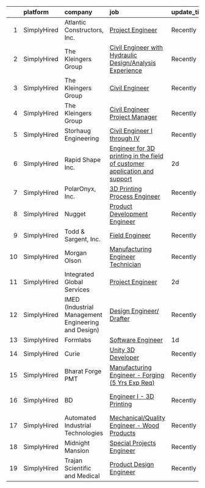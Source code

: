 

|    | platform    | company                                             | job                                                                                                                                                                               | update_time   | location                   |
|---:|:------------|:----------------------------------------------------|:----------------------------------------------------------------------------------------------------------------------------------------------------------------------------------|:--------------|:---------------------------|
|  1 | SimplyHired | Atlantic Constructors, Inc.                         | [Project Engineer](https://www.simplyhired.com/job/M5ajgKEtuo0dKsSrWk7ukVLC-s877qxU2LDEUjCVivkT_8aJnJVfMg?q=3d+engineer)                                                          | Recently      | Boydton, VA +3 locations   |
|  2 | SimplyHired | The Kleingers Group                                 | [Civil Engineer with Hydraulic Design/Analysis Experience](https://www.simplyhired.com/job/AgfCe7lV1639etNRyxlGCkM0ZJkA22mPMSoPFgo9ZlMc46yZE9_Yeg?q=3d+engineer)                  | Recently      | West Chester, OH           |
|  3 | SimplyHired | The Kleingers Group                                 | [Civil Engineer](https://www.simplyhired.com/job/DnJr6rKuuG4FrxwNLWX31lFABXu6A-sXarVviznEjugBrY601PW-jQ?q=3d+engineer)                                                            | Recently      | Westerville, OH            |
|  4 | SimplyHired | The Kleingers Group                                 | [Civil Engineer Project Manager](https://www.simplyhired.com/job/dNlpJMenfjtwcKV91I7CkXQwuC82L4d_n94Li-mK7dsnAJx-ErWmPQ?q=3d+engineer)                                            | Recently      | West Chester, OH           |
|  5 | SimplyHired | Storhaug Engineering                                | [Civil Engineer I through IV](https://www.simplyhired.com/job/D3fF5bBOG5teMf4pQssyitQouJVBSr7vwxsZh-fF5GW_Jix7BxR_ig?q=3d+engineer)                                               | Recently      | Spokane, WA                |
|  6 | SimplyHired | Rapid Shape Inc.                                    | [Engineer for 3D printing in the field of customer application and support](https://www.simplyhired.com/job/SeEbyn4bq8k3cARR0c0GN3ARASRxiVzW1vqZQI2Eu2Ay2ARV5W70Uw?q=3d+engineer) | 2d            | Raleigh, NC                |
|  7 | SimplyHired | PolarOnyx, Inc.                                     | [3D Printing Process Engineer](https://www.simplyhired.com/job/9nlHZb-RDwqMFQZ5zrCn7jlTSRNzbINdN310E94JopyhooCrb2gUYw?q=3d+engineer)                                              | Recently      | Chapel Hill, NC            |
|  8 | SimplyHired | Nugget                                              | [Product Development Engineer](https://www.simplyhired.com/job/ekEFiI7nS-i3hgoZ94QiomNYRQjIhi-4HFLSMFRu4o_ICo9y8Q15Vg?q=3d+engineer)                                              | Recently      | Butner, NC                 |
|  9 | SimplyHired | Todd & Sargent, Inc.                                | [Field Engineer](https://www.simplyhired.com/job/OH_0DcgoaXcglYMEBorv4JBVysztn-6ol-y0Xanlso9znHkp6GopYg?q=3d+engineer)                                                            | Recently      | Hays, KS                   |
| 10 | SimplyHired | Morgan Olson                                        | [Manufacturing Engineer Technician](https://www.simplyhired.com/job/PDky1pZT_cicvwv8YKEGL540ByBliagfQPBI1ChR0ZtY4kNXJfqVmQ?q=3d+engineer)                                         | Recently      | Ringgold, VA               |
| 11 | SimplyHired | Integrated Global Services                          | [Project Engineer](https://www.simplyhired.com/job/iZT5RpnUPNn-Fh0a-UqltsxK8Y_bu-EOpo1oBkcmK4716dXL96FQLg?q=3d+engineer)                                                          | 2d            | Richmond, VA               |
| 12 | SimplyHired | IMED (Industrial Management Engineering and Design) | [Design Engineer/ Drafter](https://www.simplyhired.com/job/vPVv5Heuh7y2P0aecMd85Dp7YTIPJnKjhL39pa1tXbpe6wozqMkhJA?q=3d+engineer)                                                  | Recently      | Fort Morgan, CO            |
| 13 | SimplyHired | Formlabs                                            | [Software Engineer](https://www.simplyhired.com/job/KiLCAvY0UzdNrGXG0W2IlbF6sjEtlAuEY9K2a9EwhkGRFoZ2hD6jIA?q=3d+engineer)                                                         | 1d            | Raleigh, NC                |
| 14 | SimplyHired | Curie                                               | [Unity 3D Developer](https://www.simplyhired.com/job/nZ2Ym30ykgJCOuKOjDUvIuHGfuJWRhVKs8xgfTdLiMfzh2fdPaP2Ug?q=3d+engineer)                                                        | Recently      | Remote                     |
| 15 | SimplyHired | Bharat Forge PMT                                    | [Manufacturing Engineer - Forging (5 Yrs Exp Req)](https://www.simplyhired.com/job/siq4lefIes52CJZvjwDqsL4T_YLA1Zelyy7u1qeQ-T_XsgHlZsCaVQ?q=3d+engineer)                          | Recently      | Surgoinsville, TN          |
| 16 | SimplyHired | BD                                                  | [Engineer I - 3D Printing](https://www.simplyhired.com/job/kzTQcxzHuL24CLJ5ZBqdFKp-xTGTt9anEg0m8jNBXbJc5M8li2nS1A?q=3d+engineer)                                                  | Recently      | Research Triangle Park, NC |
| 17 | SimplyHired | Automated Industrial Technologies                   | [Mechanical/Quality Engineer - Wood Products](https://www.simplyhired.com/job/ueaCK6qoPPaI3nN_VHyna-NmAhyW9DphRV_UMU9YiV2CpsRx_hcv4A?q=3d+engineer)                               | Recently      | Forest, VA                 |
| 18 | SimplyHired | Midnight Mansion                                    | [Special Projects Engineer](https://www.simplyhired.com/job/83e44iFaCYUdnAZsbURv1GmGT8SXVLixOtXDs73ircOcNQWn2UJIvw?q=3d+engineer)                                                 | Recently      | Boston, MA                 |
| 19 | SimplyHired | Trajan Scientific and Medical                       | [Product Design Engineer](https://www.simplyhired.com/job/AGlGLKWxLqiZValOEtP4pGK_g-hgNfA3ad2MDz9vIc3PvjPfeEaChQ?q=3d+engineer)                                                   | Recently      | Morrisville, NC            |